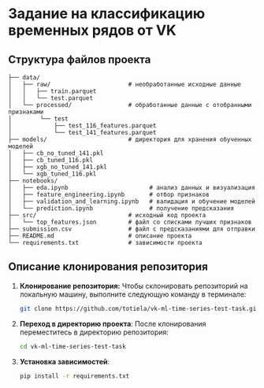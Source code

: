 # Задание на классификацию временных рядов от VK
## Структура файлов проекта
```
├── data/
│   ├── raw/                      # необработанные исходные данные
│   │   ├── train.parquet
│   │   └── test.parquet
│   └── processed/                # обработанные данные с отобранными признаками
│        └── test
│            ├── test_116_features.parquet
│            └── test_141_features.parquet
├── models/                       # директория для хранения обученных моделей
│   ├── cb_no_tuned_141.pkl
│   ├── cb_tuned_116.pkl
│   ├── xgb_no_tuned_141.pkl
│   └── xgb_tuned_116.pkl
├── notebooks/
│   ├── eda.ipynb                       # анализ данных и визуализация
│   ├── feature_engineering.ipynb       # отбор признаков
│   ├── validation_and_learning.ipynb   # валидация и обучение моделей          
│   └── prediction.ipynb                # получение предсказания
├── src/                          # исходный код проекта
│   └── top_features.json         # файл со списками лучших признаков
├── submission.csv                # файл с предсказаниями для отправки
├── README.md                     # описание проекта
└── requirements.txt              # зависимости проекта
```
## Описание клонирования репозитория
1. **Клонирование репозитория:**
   Чтобы склонировать репозиторий на локальную машину, выполните следующую команду в терминале:
   ```bash
   git clone https://github.com/totiela/vk-ml-time-series-test-task.git
   ```
2. **Переход в директорию проекта**: После клонирования переместитесь в директорию репозитория:
   ```bash
   cd vk-ml-time-series-test-task
   ```
3. **Установка зависимостей**:
   ```bash
   pip install -r requirements.txt
